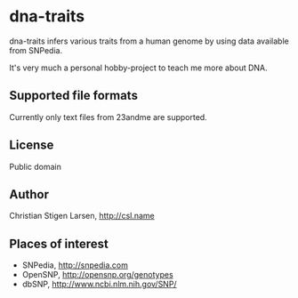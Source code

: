 dna-traits
==========

dna-traits infers various traits from a human genome by using data available
from SNPedia.

It's very much a personal hobby-project to teach me more about DNA.

Supported file formats
----------------------

Currently only text files from 23andme are supported.

License
-------

Public domain

Author
------

Christian Stigen Larsen,
http://csl.name

Places of interest
------------------

* SNPedia, http://snpedia.com
* OpenSNP, http://opensnp.org/genotypes
* dbSNP, http://www.ncbi.nlm.nih.gov/SNP/
